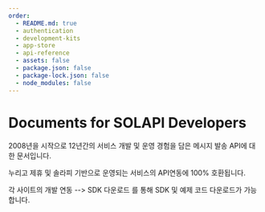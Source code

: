 ```yaml
---
order:
  - README.md: true
  - authentication
  - development-kits
  - app-store
  - api-reference
  - assets: false
  - package.json: false
  - package-lock.json: false
  - node_modules: false
---
```


# Documents for SOLAPI Developers

2008년을 시작으로 12년간의 서비스 개발 및 운영 경험을 담은 메시지 발송 API에 대한 문서입니다.

누리고 제휴 및 솔라피 기반으로 운영되는 서비스의 API연동에 100% 호환됩니다.

각 사이트의 개발 연동 --&gt; SDK 다운로드 를 통해 SDK 및 예제 코드 다운로드가 가능합니다.

